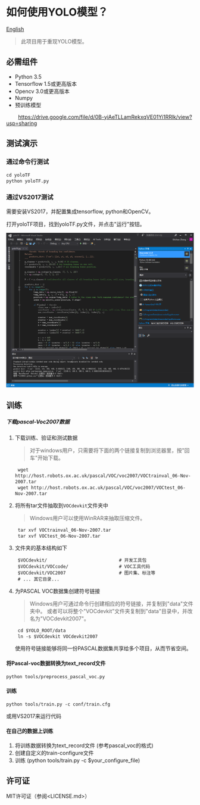 # 如何使用YOLO模型？

[English](/examples/tensorflow/yoloTF/README.md)

> 此项目用于重现YOLO模型。

## 必需组件

- Python 3.5 
- Tensorflow 1.5或更高版本
- Opencv 3.0或更高版本
- Numpy
- 预训练模型

&emsp;&emsp; https://drive.google.com/file/d/0B-yiAeTLLamRekxqVE01Yi1RRlk/view?usp=sharing

## 测试演示

### 通过命令行测试

```shell
cd yoloTF
python yoloTF.py
```

### 通过VS2017测试

需要安装VS2017，并配置集成tensorflow, python和OpenCV。

打开yoloTF项目，找到yoloTF.py文件，并点击"运行"按钮。

![](yoloTF/vs2017.png)

## 训练

##### 下载pascal-Voc2007数据

1. 下载训练、验证和测试数据
    
    > 对于windows用户，只需要将下面的两个链接复制到浏览器里，按"回车"开始下载。
    
        wget http://host.robots.ox.ac.uk/pascal/VOC/voc2007/VOCtrainval_06-Nov-2007.tar
        wget http://host.robots.ox.ac.uk/pascal/VOC/voc2007/VOCtest_06-Nov-2007.tar
        
        

2. 将所有tar文件抽取到`VOCdevkit`文件夹中
    
    > Windows用户可以使用WinRAR来抽取压缩文件。
    
        tar xvf VOCtrainval_06-Nov-2007.tar
        tar xvf VOCtest_06-Nov-2007.tar
        
        

3. 文件夹的基本结构如下
    
        $VOCdevkit/                           # 开发工具包
        $VOCdevkit/VOCcode/                   # VOC工具代码
        $VOCdevkit/VOC2007                    # 图片集、标注等
        # ... 其它目录...
        

4. 为PASCAL VOC数据集创建符号链接
    
    > Windows用户可通过命令行创建相应的符号链接，并复制到"data"文件夹中。 或者可以将整个"VOCdevkit"文件夹复制到"data"目录中，并改名为"VOCdevkit2007"。
    
        cd $YOLO_ROOT/data
        ln -s $VOCdevkit VOCdevkit2007
        
    
    使用符号链接能够将同一份PASCAL数据集共享给多个项目，从而节省空间。

#### 将Pascal-voc数据转换为text_record文件

    python tools/preprocess_pascal_voc.py
    

#### 训练

    python tools/train.py -c conf/train.cfg
    

或用VS2017来运行代码

#### 在自己的数据上训练

1. 将训练数据转换为text_record文件 (参考pascal_voc的格式)
2. 创建自定义的train-configure文件
3. 训练 (python tools/train.py -c $your_configure_file)

## 许可证

MIT许可证（参阅<LICENSE.md>）
